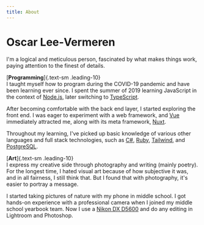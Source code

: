 ```yaml
---
title: About
---
```


# Oscar Lee&#8209;Vermeren

I'm a logical and meticulous person, fascinated by what makes things work, paying attention to the finest of details.

[**Programming**]{.text-sm .leading-10}\
I taught myself how to program during the COVID-19 pandemic and have been learning ever since. I spent the summer of 2019 learning JavaScript in the context of [Node.js][], later switching to [TypeScript][TS].

After becoming comfortable with the back end layer, I started exploring the front end. I was eager to experiment with a web framework, and [Vue][] immediately attracted me, along with its meta framework, [Nuxt][].

Throughout my learning, I've picked up basic knowledge of various other languages and full stack technologies, such as [C#][], [Ruby][], [Tailwind][TW], and [PostgreSQL][PG].

[**Art**]{.text-sm .leading-10}\
I express my creative side through photography and writing (mainly poetry). For the longest time, I hated visual art because of how subjective it was, and in all fairness, I still think that. But I found that with photography, it's easier to portray a message.

I started taking pictures of nature with my phone in middle school. I got hands-on experience with a professional camera when I joined my middle school yearbook team. Now I use a [Nikon DX D5600][Nikon] and do any editing in Lightroom and Photoshop.

[Node.js]: https://nodejs.dev/en
[TS]: https://www.typescriptlang.org
[Vue]: https://vuejs.org
[Nuxt]: https://nuxt.com
[TW]: https://tailwindcss.com
[PG]: https://www.postgresql.org
[C#]: https://docs.microsoft.com/en-us/dotnet/csharp
[Ruby]: https://www.ruby-lang.org/en

[Nikon]: https://www.nikonusa.com/en/nikon-products/product/dslr-cameras/d5600.html
